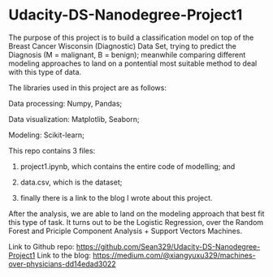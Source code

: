 # Udacity-DS-Nanodegree-Project1

The purpose of this project is to build a classification model on top of the Breast Cancer Wisconsin (Diagnostic) Data Set, 
trying to predict the Diagnosis (M = malignant, B = benign); meanwhile comparing different modeling approaches to land on a pontential
most suitable method to deal with this type of data.

The libraries used in this project are as follows:

Data processing: Numpy, Pandas; 

Data visualization: Matplotlib, Seaborn; 

Modeling: Scikit-learn; 


This repo contains 3 files: 

1. project1.ipynb, which contains the entire code of modelling; and 

2. data.csv, which is the dataset; 

3. finally there is a link to the blog I wrote about this project.


After the analysis, we are able to land on the modeling approach that best fit this type of task. It turns out to be the Logistic Regression, over the Random Forest and Priciple Component Analysis + Support Vectors Machines.

Link to Github repo:    https://github.com/Sean329/Udacity-DS-Nanodegree-Project1
Link to the blog:   https://medium.com/@xiangyuxu329/machines-over-physicians-dd14edad3022
